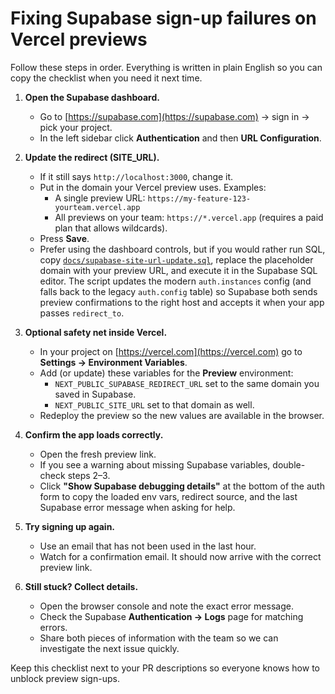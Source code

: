 # Fixing Supabase sign-up failures on Vercel previews

Follow these steps in order. Everything is written in plain English so you can copy the checklist when you need it next time.

1. **Open the Supabase dashboard.**
   * Go to [https://supabase.com](https://supabase.com) → sign in → pick your project.
   * In the left sidebar click **Authentication** and then **URL Configuration**.

2. **Update the redirect (SITE_URL).**
   * If it still says `http://localhost:3000`, change it.
   * Put in the domain your Vercel preview uses. Examples:
     * A single preview URL: `https://my-feature-123-yourteam.vercel.app`
     * All previews on your team: `https://*.vercel.app` (requires a paid plan that allows wildcards).
   * Press **Save**.
   * Prefer using the dashboard controls, but if you would rather run SQL, copy
     [`docs/supabase-site-url-update.sql`](./supabase-site-url-update.sql),
     replace the placeholder domain with your preview URL, and execute it in
     the Supabase SQL editor. The script updates the modern `auth.instances`
     config (and falls back to the legacy `auth.config` table) so Supabase both
     sends preview confirmations to the right host and accepts it when your app
     passes `redirect_to`.

3. **Optional safety net inside Vercel.**
   * In your project on [https://vercel.com](https://vercel.com) go to **Settings → Environment Variables**.
   * Add (or update) these variables for the **Preview** environment:
     * `NEXT_PUBLIC_SUPABASE_REDIRECT_URL` set to the same domain you saved in Supabase.
     * `NEXT_PUBLIC_SITE_URL` set to that domain as well.
   * Redeploy the preview so the new values are available in the browser.

4. **Confirm the app loads correctly.**
   * Open the fresh preview link.
   * If you see a warning about missing Supabase variables, double-check steps 2–3.
   * Click **"Show Supabase debugging details"** at the bottom of the auth form to copy the loaded env vars, redirect source, and the last Supabase error message when asking for help.

5. **Try signing up again.**
   * Use an email that has not been used in the last hour.
   * Watch for a confirmation email. It should now arrive with the correct preview link.

6. **Still stuck? Collect details.**
   * Open the browser console and note the exact error message.
   * Check the Supabase **Authentication → Logs** page for matching errors.
   * Share both pieces of information with the team so we can investigate the next issue quickly.

Keep this checklist next to your PR descriptions so everyone knows how to unblock preview sign-ups.
